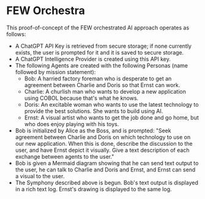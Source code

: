# FEW Orchestra

This proof-of-concept of the FEW orchestrated AI approach operates as follows:

- A ChatGPT API Key is retrieved from secure storage; if none currently exists, the user is prompted for it and it is saved to secure storage.
- A ChatGPT Intelligence Provider is created using this API key.
- The following Agents are created with the following Personas (name followed by mission statement):
  - Bob: A harried factory foreman who is desperate to get an agreement between Charlie and Doris so that Ernst can work.
  - Charlie: A churlish man who wants to develop a new application using COBOL because that's what he knows.
  - Doris: An excitable woman who wants to use the latest technology to provide the best solutions. She wants to build using AI.
  - Ernst: A visual artist who wants to get the job done and go home, but who does enjoy playing with his toys.
- Bob is initialized by Alice as the Boss, and is prompted: "Seek agreement between Charlie and Doris on which technology to use on our new application. When this is done, describe the discussion to the user, and have Ernst depict it visually. Give a text description of each exchange between agents to the user."
- Bob is given a Mermaid diagram showing that he can send text output to the user, he can talk to Charlie and Doris and Ernst, and Ernst can send a visual to the user.
- The Symphony described above is begun. Bob's text output is displayed in a rich text log. Ernst's drawing is displayed to the same log.
